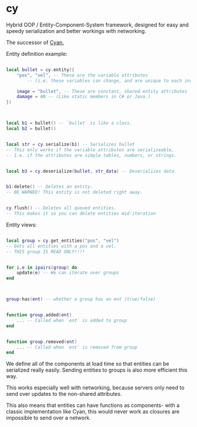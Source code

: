 
# cy

Hybrid OOP / Entity-Component-System framework,
designed for easy and speedy
serialization and better workings with networking.

The successor of [Cyan.](https://github.com/pakeke-constructor/Cyan)



Entity definition example:
```lua

local bullet = cy.entity({
    "pos", "vel", -- These are the variable attributes
        -- (i.e. these variables can change, and are unique to each instance.)

    image = "bullet", -- These are constant, shared entity attributes
    damage = 40 -- (Like static members in C# or Java.)
})



local b1 = bullet() -- `bullet` is like a class.
local b2 = bullet()


local str = cy.serialize(b1) -- Serializes bullet
-- This only works if the variable attributes are serializeable,
-- I.e. if the attributes are simple tables, numbers, or strings.


local b3 = cy.deserialize(bullet, str_data) -- Deserializes data


b1:delete() -- Deletes an entity.
-- BE WARNED! This entity is not deleted right away.


cy.flush() -- Deletes all queued entities.
-- This makes it so you can delete entities mid-iteration


```

Entity views:
```lua

local group = cy.get_entities("pos", "vel")
-- Gets all entities with a pos and a vel.
-- THIS group IS READ ONLY!!!!


for i,e in ipairs(group) do
    update(e) -- We can iterate over groups
end



group:has(ent) -- whether a group has an ent (true/false)


function group.added(ent)
    ... -- Called when `ent` is added to group
end


function group.removed(ent)
    ... -- Called when `ent` is removed from group
end


```

We define all of the components at load time so that entities can be
serialized really easily.
Sending entities to groups is also more efficient this way.

This works especially well with networking, because servers only need
to send over updates to the non-shared attributes.

This also means that entities can have functions as components- with
a classic implementation like Cyan, this would never work as closures are
impossible to send over a network.

